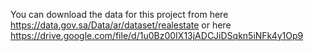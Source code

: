 You can download the data for this project from here 
https://data.gov.sa/Data/ar/dataset/realestate
or here
https://drive.google.com/file/d/1u0Bz00IX13jADCJiDSqkn5iNFk4y1Op9

